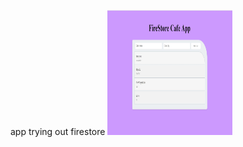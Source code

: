app trying out firestore
<img src="screenshotOfApp.JPG" alt="screenshotOfApp" height="200" width="200">
